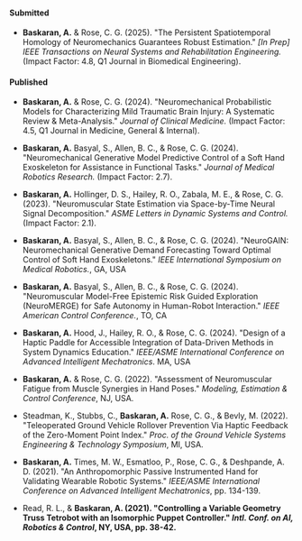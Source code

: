 #### Submitted

- <strong>Baskaran, A.</strong> & Rose, C. G. (2025). "The Persistent Spatiotemporal Homology of Neuromechanics Guarantees Robust Estimation." *[In Prep] IEEE Transactions on Neural Systems and Rehabilitation Engineering.* (Impact Factor: 4.8, Q1 Journal in Biomedical Engineering).

#### Published

- <strong>Baskaran, A.</strong> & Rose, C. G. (2024). "Neuromechanical Probabilistic Models for Characterizing Mild Traumatic Brain Injury: A Systematic Review & Meta-Analysis." *Journal of Clinical Medicine.* (Impact Factor: 4.5, Q1 Journal in Medicine, General & Internal).

- <strong>Baskaran, A.</strong> Basyal, S., Allen, B. C., & Rose, C. G. (2024). "Neuromechanical Generative Model Predictive Control of a Soft Hand Exoskeleton for Assistance in Functional Tasks." *Journal of Medical Robotics Research.* (Impact Factor: 2.7).

- <strong>Baskaran, A.</strong> Hollinger, D. S., Hailey, R. O., Zabala, M. E., & Rose, C. G. (2023). "Neuromuscular State Estimation via Space-by-Time Neural Signal Decomposition." *ASME Letters in Dynamic Systems and Control.* (Impact Factor: 2.1).

- <strong>Baskaran, A.</strong> Basyal, S., Allen, B. C., & Rose, C. G. (2024). "NeuroGAIN: Neuromechanical Generative Demand Forecasting Toward Optimal Control of Soft Hand Exoskeletons." *IEEE International Symposium on Medical Robotics.*, GA, USA

- <strong>Baskaran, A.</strong> Basyal, S., Allen, B. C., & Rose, C. G. (2024). "Neuromuscular Model-Free Epistemic Risk Guided Exploration (NeuroMERGE) for Safe Autonomy in Human-Robot Interaction." *IEEE American Control Conference.*, TO, CA

- <strong>Baskaran, A.</strong> Hood, J., Hailey, R. O., & Rose, C. G. (2024). "Design of a Haptic Paddle for Accessible Integration of Data-Driven Methods in System Dynamics Education." *IEEE/ASME International Conference on Advanced Intelligent Mechatronics*. MA, USA

- <strong>Baskaran, A.</strong> & Rose, C. G. (2022). "Assessment of Neuromuscular Fatigue from Muscle Synergies in Hand Poses." *Modeling, Estimation & Control Conference*, NJ, USA.

- Steadman, K., Stubbs, C., <strong>Baskaran, A.</strong> Rose, C. G., & Bevly, M. (2022). "Teleoperated Ground Vehicle Rollover Prevention Via Haptic Feedback of the Zero-Moment Point Index." *Proc. of the Ground Vehicle Systems Engineering & Technology Symposium*, MI, USA.

- <strong>Baskaran, A.</strong> Times, M. W., Esmatloo, P., Rose, C. G., & Deshpande, A. D. (2021). "An Anthropomorphic Passive Instrumented Hand for Validating Wearable Robotic Systems." *IEEE/ASME International Conference on Advanced Intelligent Mechatronics*, pp. 134-139.

- Read, R. L., & <strong>Baskaran, A.<strong> (2021). "Controlling a Variable Geometry Truss Tetrobot with an Isomorphic Puppet Controller." *Intl. Conf. on AI, Robotics & Control*, NY, USA, pp. 38-42.